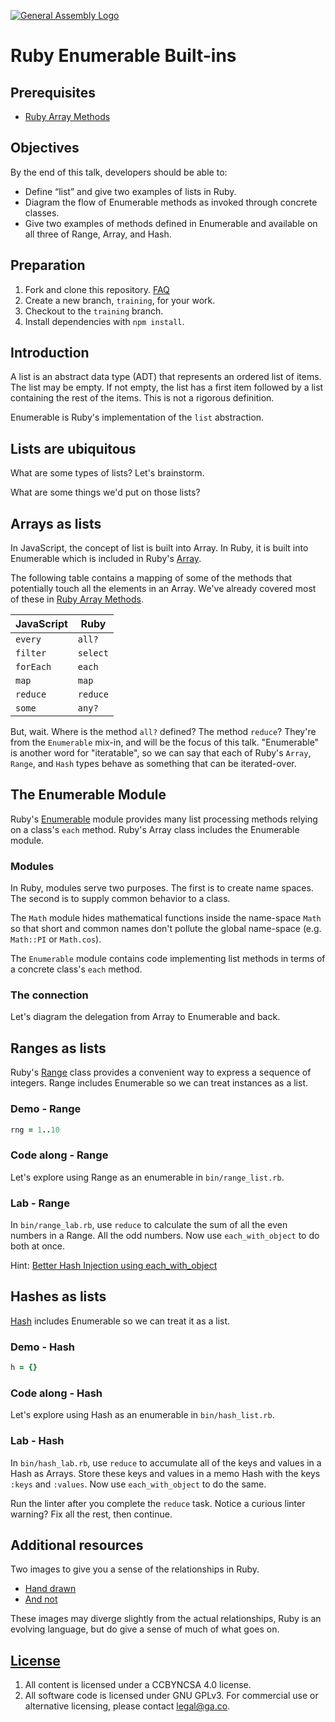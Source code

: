 [![General Assembly Logo](https://camo.githubusercontent.com/1a91b05b8f4d44b5bbfb83abac2b0996d8e26c92/687474703a2f2f692e696d6775722e636f6d2f6b6538555354712e706e67)](https://generalassemb.ly/education/web-development-immersive)

# Ruby Enumerable Built-ins

## Prerequisites

-   [Ruby Array Methods](https://github.com/ga-wdi-boston/ruby-array-methods)

## Objectives

By the end of this talk, developers should be able to:

-   Define “list” and give two examples of lists in Ruby.
-   Diagram the flow of Enumerable methods as invoked through concrete classes.
-   Give two examples of methods defined in Enumerable and available on all
    three of Range, Array, and Hash.

## Preparation

1.  Fork and clone this repository.
 [FAQ](https://github.com/ga-wdi-boston/meta/wiki/ForkAndClone)
1.  Create a new branch, `training`, for your work.
1.  Checkout to the `training` branch.
1.  Install dependencies with `npm install`.

## Introduction

A list is an abstract data type (ADT) that represents an ordered list of items.
The list may be empty.  If not empty, the list has a first item followed by a
list containing the rest of the items. This is not a rigorous definition.

Enumerable is Ruby's implementation of the `list` abstraction.

## Lists are ubiquitous

What are some types of lists? Let's brainstorm.

What are some things we'd put on those lists?

## Arrays as lists

In JavaScript, the concept of list is built into Array. In Ruby, it is built
into Enumerable which is included in Ruby's
[Array](https://ruby-doc.org/core-2.3.1/Array.html).

The following table contains a mapping of some of the methods that potentially
touch all the elements in an Array. We've already covered most of these in
[Ruby Array Methods](https://github.com/ga-wdi-boston/ruby-array-methods).

| JavaScript | Ruby     |
| ---------- | ----     |
| `every`    | `all?`   |
| `filter`   | `select` |
| `forEach`  | `each`   |
| `map`      | `map`    |
| `reduce`   | `reduce` |
| `some`     | `any?`   |

But, wait. Where is the method `all?` defined? The method `reduce`? They're
from the `Enumerable` mix-in, and will be the focus of this talk. "Enumerable"
is another word for "iteratable", so we can say that each of Ruby's `Array`,
`Range`, and `Hash` types behave as something that can be iterated-over.

## The Enumerable Module

Ruby's [Enumerable](https://ruby-doc.org/core-2.3.1/Enumerable.html) module
provides many list processing methods relying on a class's `each` method.
Ruby's Array class includes the Enumerable module.

### Modules

In Ruby, modules serve two purposes.  The first is to create name spaces. The
second is to supply common behavior to a class.

The `Math` module hides mathematical functions inside the name-space `Math` so
that short and common names don't pollute the global name-space (e.g.
`Math::PI` or `Math.cos`).

The `Enumerable` module contains code implementing list methods in terms of a
concrete class's `each` method.

### The connection

Let's diagram the delegation from Array to Enumerable and back.

## Ranges as lists

Ruby's [Range](http://ruby-doc.org/core-2.3.0/Range.html) class provides a
convenient way to express a sequence of integers. Range includes Enumerable so
we can treat instances as a list.

### Demo - Range

```ruby
rng = 1..10
```

### Code along - Range

Let's explore using Range as an enumerable in `bin/range_list.rb`.

### Lab - Range

In `bin/range_lab.rb`, use `reduce` to calculate the sum of all the even
numbers in a Range. All the odd numbers.  Now use `each_with_object` to do both
at once.

Hint: [Better Hash Injection using
each_with_object](http://technology.customink.com/blog/2014/10/14/better-hash-injection-using-each-with-object/)

## Hashes as lists

[Hash](http://ruby-doc.org/core-2.3.0/Hash.html) includes Enumerable so we can
treat it as a list.

### Demo - Hash

```ruby
h = {}
```

### Code along - Hash

Let's explore using Hash as an enumerable in `bin/hash_list.rb`.

### Lab - Hash

In `bin/hash_lab.rb`, use `reduce` to accumulate all of the keys and values in
a Hash as Arrays. Store these keys and values in a memo Hash with the keys
`:keys` and `:values`. Now use `each_with_object` to do the same.

Run the linter after you complete the `reduce` task. Notice a curious linter
warning? Fix all the rest, then continue.

## Additional resources

Two images to give you a sense of the relationships in Ruby.

-   [Hand drawn](http://farm6.staticflickr.com/5443/10075536704_84aa13676a_o.jpg)
-   [And not](http://i.stack.imgur.com/1taqB.png)

These images may diverge slightly from the actual relationships, Ruby is an
evolving language, but do give a sense of much of what goes on.

## [License](LICENSE)

1.  All content is licensed under a CC­BY­NC­SA 4.0 license.
1.  All software code is licensed under GNU GPLv3. For commercial use or
    alternative licensing, please contact legal@ga.co.
